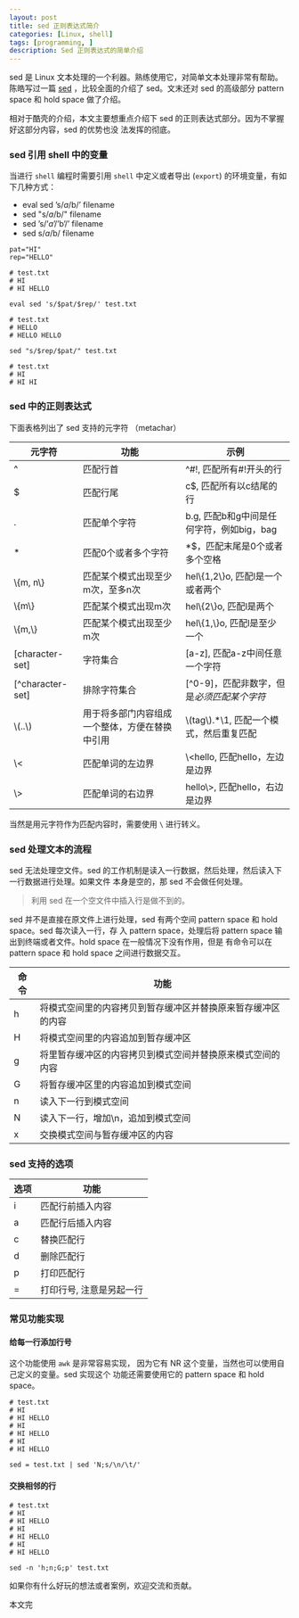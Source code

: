 ```yaml
---
layout: post
title: sed 正则表达式简介
categories: [Linux, shell]
tags: [programming, ]
description: Sed 正则表达式的简单介绍
---
```



sed 是 Linux 文本处理的一个利器。熟练使用它，对简单文本处理非常有帮助。陈皓写过一篇 [sed][CoolShell]
，比较全面的介绍了 sed。文末还对 sed 的高级部分 pattern space 和 hold space 做了介绍。

相对于酷壳的介绍，本文主要想重点介绍下 sed 的正则表达式部分。因为不掌握好这部分内容，sed 的优势也没
法发挥的彻底。

### sed 引用 shell 中的变量

当进行 `shell` 编程时需要引用 `shell` 中定义或者导出 (`export`) 的环境变量，有如下几种方式：

+ eval sed ’s/$a/$b/’ filename
+ sed "s/$a/$b/" filename
+ sed ’s/’$a’/’$b’/’ filename
+ sed s/$a/$b/ filename

```shell
pat="HI"
rep="HELLO"

# test.txt
# HI
# HI HELLO

eval sed 's/$pat/$rep/' test.txt

# test.txt
# HELLO
# HELLO HELLO

sed "s/$rep/$pat/" test.txt

# test.txt
# HI
# HI HI

```

### sed 中的正则表达式

下面表格列出了 sed 支持的元字符 （metachar）

| 元字符 | 功能 | 示例 |
|--------|------|------|
|^|匹配行首|^#!, 匹配所有#!开头的行|
|$|匹配行尾|c$, 匹配所有以c结尾的行|
|.|匹配单个字符|b.g, 匹配b和g中间是任何字符，例如big，bag|
|*|匹配0个或者多个字符| *$，匹配末尾是0个或者多个空格|
|\\{m, n\\}|匹配某个模式出现至少m次，至多n次|hel\\{1,2\\}o, 匹配l是一个或者两个|
|\\{m\\}|匹配某个模式出现m次|hel\\{2\\}o, 匹配l是两个|
|\\{m,\\}|匹配某个模式出现至少m次|hel\\{1,\\}o, 匹配l是至少一个|
|[character-set]|字符集合 | [a-z], 匹配a-z中间任意一个字符|
|[^character-set]|排除字符集合|[^0-9]，匹配非数字，但是*必须匹配某个字符*|
|\\(..\\)| 用于将多部门内容组成一个整体，方便在替换中引用|\\(tag\\).\*\\1, 匹配一个模式，然后重复匹配|
|\\<|匹配单词的左边界|\\<hello, 匹配hello，左边是边界|
|\\>|匹配单词的右边界|hello\\>, 匹配hello，右边是边界|

当然是用元字符作为匹配内容时，需要使用 `\` 进行转义。

### sed 处理文本的流程

sed 无法处理空文件。sed 的工作机制是读入一行数据，然后处理，然后读入下一行数据进行处理。如果文件
本身是空的，那 sed 不会做任何处理。

> 利用 sed 在一个空文件中插入行是做不到的。

sed 并不是直接在原文件上进行处理，sed 有两个空间 pattern space 和 hold space。sed 每次读入一行，存
入 pattern space，处理后将 pattern space 输出到终端或者文件。hold space 在一般情况下没有作用，但是
有命令可以在 pattern space 和 hold space 之间进行数据交互。

|命令|功能|
|----|----|
|h|将模式空间里的内容拷贝到暂存缓冲区并替换原来暂存缓冲区的内容|
|H|将模式空间里的内容追加到暂存缓冲区|
|g|将里暂存缓冲区的内容拷贝到模式空间并替换原来模式空间的内容|
|G|将暂存缓冲区里的内容追加到模式空间|
|n|读入下一行到模式空间|
|N|读入下一行，增加\n，追加到模式空间|
|x|交换模式空间与暂存缓冲区的内容|


### sed 支持的选项

|选项|功能|
|----|----|
|i| 匹配行前插入内容|
|a| 匹配行后插入内容|
|c| 替换匹配行|
|d| 删除匹配行|
|p| 打印匹配行|
|=| 打印行号, 注意是另起一行|


### 常见功能实现

#### 给每一行添加行号

这个功能使用 `awk` 是非常容易实现， 因为它有 NR 这个变量，当然也可以使用自己定义的变量。sed 实现这个
功能还需要使用它的 pattern space 和 hold space。

```shell
# test.txt
# HI
# HI HELLO
# HI
# HI HELLO
# HI
# HI HELLO

sed = test.txt | sed 'N;s/\n/\t/'

```

#### 交换相邻的行

```shell
# test.txt
# HI
# HI HELLO
# HI
# HI HELLO
# HI
# HI HELLO

sed -n 'h;n;G;p' test.txt

```

如果你有什么好玩的想法或者案例，欢迎交流和贡献。

本文完

[CoolShell]: http://coolshell.cn/articles/9104.html

